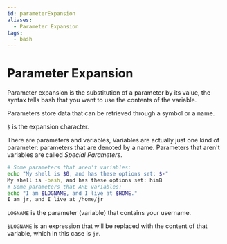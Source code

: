 ```yaml
---
id: parameterExpansion
aliases:
  - Parameter Expansion
tags:
  - bash
---
```


# Parameter Expansion

Parameter expansion is the substitution of a parameter by its value, the syntax
tells bash that you want to use the contents of the variable.

Parameters store data that can be retrieved through a symbol or a name.

`$` is the expansion character.

There are parameters and variables, Variables are actually just one kind of
parameter: parameters that are denoted by a name. Parameters that aren't
variables are called _Special Parameters_.

```bash
# Some parameters that aren't variables:
echo "My shell is $0, and has these options set: $-"
My shell is -bash, and has these options set: himB
# Some parameters that ARE variables:
echo "I am $LOGNAME, and I live at $HOME."
I am jr, and I live at /home/jr
```

`LOGNAME` is the parameter (variable) that contains your username.

`$LOGNAME` is an expression that will be replaced with the content of that
variable, which in this case is `jr`.

